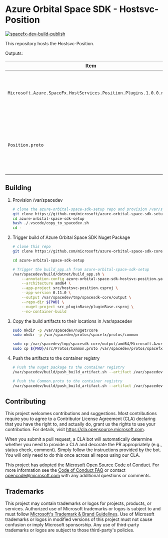 # Azure Orbital Space SDK - Hostsvc-Position

[![spacefx-dev-build-publish](https://github.com/microsoft/azure-orbital-space-sdk-core/actions/workflows/devcontainer-feature-build-publish.yml/badge.svg)](https://github.com/microsoft/azure-orbital-space-sdk-core/actions/workflows/devcontainer-feature-build-publish.yml)

This repository hosts the Hostsvc-Position.

Outputs:

| Item                                                                | Description                                                                          |
| ------------------------------------------------------------------- | ------------------------------------------------------------------------------------ |
| `Microsoft.Azure.SpaceFx.HostServices.Position.Plugins.1.0.0.nupkg` | DotNet Nuget Package for building Hostsvc-Position Plugins                           |
| `Position.proto`                                                    | A protobuf file for serializing and deserializing messages used by Hostsvc-Position. |

## Building

1. Provision /var/spacedev

    ```bash
    # clone the azure-orbital-space-sdk-setup repo and provision /var/spacedev
    git clone https://github.com/microsoft/azure-orbital-space-sdk-setup
    cd azure-orbital-space-sdk-setup
    bash ./.vscode/copy_to_spacedev.sh
    cd -
    ```

1. Trigger build of Azure Orbital Space SDK Nuget Package

    ```bash
    # clone this repo
    git clone https://github.com/microsoft/azure-orbital-space-sdk-core

    cd azure-orbital-space-sdk-setup

    # Trigger the build_app.sh from azure-orbital-space-sdk-setup
    /var/spacedev/build/dotnet/build_app.sh \
        --annotation-config azure-orbital-space-sdk-hostsvc-position.yaml \
        --architecture amd64 \
        --app-project src/hostsvc-position.csproj \
        --app-version 0.11.0 \
        --output /var/spacedev/tmp/spacesdk-core/output \
        --repo-dir ${PWD} \
        --nuget-project src_pluginBase/pluginBase.csproj \
        --no-container-build
    ```

1. Copy the build artifacts to their locations in /var/spacedev

    ```bash
    sudo mkdir -p /var/spacedev/nuget/core
    sudo mkdir -p /var/spacedev/protos/spacefx/protos/common

    sudo cp /var/spacedev/tmp/spacesdk-core/output/amd64/Microsoft.Azure.SpaceSDK.Core.0.11.0.nupkg /var/spacedev/nuget/core/
    sudo cp ${PWD}/src/Protos/Common.proto /var/spacedev/protos/spacefx/protos/common/
    ```

1. Push the artifacts to the container registry

    ```bash
    # Push the nuget package to the container registry
    /var/spacedev/build/push_build_artifact.sh --artifact /var/spacedev/nuget/core/Microsoft.Azure.SpaceSDK.Core.0.11.0.nupkg --annotation-config azure-orbital-space-sdk-core.yaml --architecture amd64 --artifact-version 0.11.0

    # Push the Common.proto to the container registry
    /var/spacedev/build/push_build_artifact.sh --artifact /var/spacedev/protos/spacefx/protos/common/Common.proto --annotation-config azure-orbital-space-sdk-core.yaml --architecture amd64 --artifact-version 0.11.0
    ```

## Contributing

This project welcomes contributions and suggestions.  Most contributions require you to agree to a
Contributor License Agreement (CLA) declaring that you have the right to, and actually do, grant us
the rights to use your contribution. For details, visit <https://cla.opensource.microsoft.com>.

When you submit a pull request, a CLA bot will automatically determine whether you need to provide
a CLA and decorate the PR appropriately (e.g., status check, comment). Simply follow the instructions
provided by the bot. You will only need to do this once across all repos using our CLA.

This project has adopted the [Microsoft Open Source Code of Conduct](https://opensource.microsoft.com/codeofconduct/).
For more information see the [Code of Conduct FAQ](https://opensource.microsoft.com/codeofconduct/faq/) or
contact [opencode@microsoft.com](mailto:opencode@microsoft.com) with any additional questions or comments.

## Trademarks

This project may contain trademarks or logos for projects, products, or services. Authorized use of Microsoft
trademarks or logos is subject to and must follow
[Microsoft's Trademark & Brand Guidelines](https://www.microsoft.com/en-us/legal/intellectualproperty/trademarks/usage/general).
Use of Microsoft trademarks or logos in modified versions of this project must not cause confusion or imply Microsoft sponsorship.
Any use of third-party trademarks or logos are subject to those third-party's policies.

